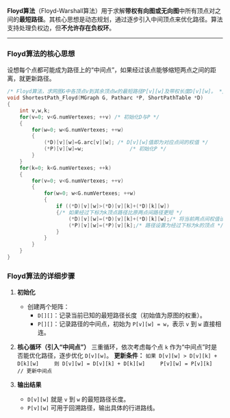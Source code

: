 **Floyd算法**（Floyd-Warshall算法）用于求解**带权有向图或无向图**中所有顶点对之间的**最短路径**。其核心思想是动态规划，通过逐步引入中间顶点来优化路径。算法支持处理负权边，但**不允许存在负权环**。

---

### **Floyd算法的核心思想**
设想每个点都可能成为路径上的“中间点”，如果经过该点能够缩短两点之间的距离，就更新路径。

```cpp
/* Floyd算法，求网图G中各顶点v到其余顶点w的最短路径P[v][w]及带权长度D[v][w]。 */    
void ShortestPath_Floyd(MGraph G, Patharc *P, ShortPathTable *D)
{    
    int v,w,k;    
    for(v=0; v<G.numVertexes; ++v) /* 初始化D与P */  
    {        
        for(w=0; w<G.numVertexes; ++w)  
        {
            (*D)[v][w]=G.arc[v][w]; /* D[v][w]值即为对应点间的权值 */
            (*P)[v][w]=w;               /* 初始化P */
        }
    }
    for(k=0; k<G.numVertexes; ++k)  
    {
        for(v=0; v<G.numVertexes; ++v)  
        {        
            for(w=0; w<G.numVertexes; ++w)    
            {
                if ((*D)[v][w]>(*D)[v][k]+(*D)[k][w])
                {/* 如果经过下标为k顶点路径比原两点间路径更短 */
                    (*D)[v][w]=(*D)[v][k]+(*D)[k][w];/* 将当前两点间权值设为更小的一个 */
                    (*P)[v][w]=(*P)[v][k];/* 路径设置为经过下标为k的顶点 */
                }
            }
        }
    }
}
```
### **Floyd算法的详细步骤**
1. **初始化**
	- 创建两个矩阵：
	    - `D[][]`：记录当前已知的最短路径长度（初始值为原图的权重）。
	    - `P[][]`：记录路径的中间点，初始为 `P[v][w] = w`，表示 `v` 到 `w` 直接相连。

2. **核心循环（引入“中间点”）**
	三重循环，依次考虑每个点 `k` 作为“中间点”时是否能优化路径，逐步优化 `D[v][w]`。
	**更新条件：**
	`如果 D[v][w] > D[v][k] + D[k][w]     则 D[v][w] = D[v][k] + D[k][w]     P[v][w] = P[v][k]   // 更新中间点`

3. **输出结果**
	- `D[v][w]` 就是 `v` 到 `w` 的最短路径长度。
	- `P[v][w]` 可用于回溯路径，输出具体的行进路线。

